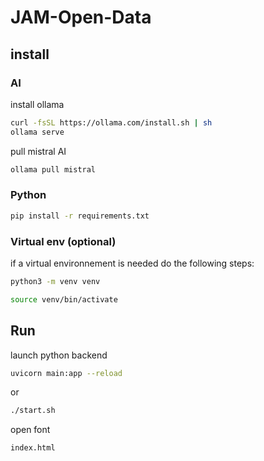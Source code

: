 # JAM-Open-Data

## install

### AI

install ollama

```bash
curl -fsSL https://ollama.com/install.sh | sh
ollama serve
```

pull mistral AI

```bash
ollama pull mistral
```

### Python

```bash
pip install -r requirements.txt
```

### Virtual env (optional)
if a virtual environnement is needed do the following steps:

```bash
python3 -m venv venv
```
```bash
source venv/bin/activate
```

## Run

launch python backend

```bash
uvicorn main:app --reload
```

or

```bash
./start.sh
```

open font

```bash
index.html
```
